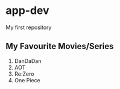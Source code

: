 # app-dev
My first repository

## My Favourite Movies/Series

1. DanDaDan
2. AOT
4. Re:Zero
5. One Piece
